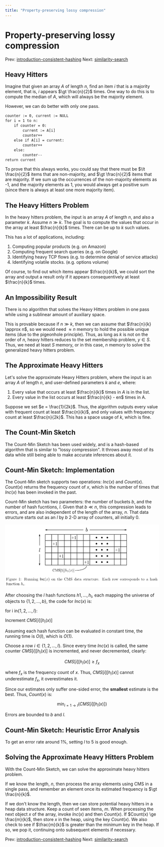 ```yaml
---
title: "Property-preserving lossy compression"
---
```


# Property-preserving lossy compression

Prev: [introduction-consistent-hashing](introduction-consistent-hashing.md)
Next: [similarity-search](similarity-search.md)

## Heavy Hitters

Imagine that given an array $A$ of length $n$, find an item $i$ that is a majority element, that is, $i$ appears $\gt \frac{n}{2}$ times.
One way to do this is to compute the median of $A$, which will always be the majority element.

However, we can do better with only one pass.

```
counter := 0, current := NULL
for i = 1 to n:
    if counter = 0:
        current := A[i]
        counter++
    else if A[i] = current:
        counter++
    else:
        counter--
return current
```

To prove that this always works, you could say that there must be $\lt \frac{n}{2}$ items that are non-majority, and $\gt \frac{n}{2}$ items that are majority. If we sum up the occurrences of the non-majority elements as -1, and the majority elements as 1, you would always get a positive sum (since there is always at least one more majority item).

## The Heavy Hitters Problem

In the heavy hitters problem, the input is an array $A$ of length $n$, and also a parameter $k$. Assume $n \gg k$. The goal is to compute the values that occur in the array at least $\frac{n}{k}$ times. There can be up to $k$ such values.

This has a lot of applications, including:

1. Computing popular products (e.g. on Amazon)
2. Computing frequent search queries (e.g. on Google)
3. Identifying heavy TCP flows (e.g. to determine denial of service attacks)
4. Identifying volatile stocks. (e.g. options volume)

Of course, to find out which items appear $\frac{n}{k}$, we could sort the array and output a result only if it appears consequentively at least $\frac{n}{k}$ times.

## An Impossibility Result

There is no algorithm that solves the Heavy Hitters problem in one pass while using a sublinear amount of auxiliary space.

This is provable because if $n \gg k$, then we can assume that $\frac{n}{k} \approx n$, so we would need $\approx n$ memory to hold the possible unique items (due to the pigeonhole principle). Thus, as long as $k$ is not on the order of $n$, heavy hitters reduces to the set membership problem, $y \in S$. Thus, we need at least $S$ memory, or in this case, $n$ memory to solve the generalized heavy hitters problem.

## The Approximate Heavy Hitters

Let's solve the approximate Heavy Hitters problem, where the input is an array $A$ of length $n$, and user-defined parameters $k$ and $e$, where:

1. Every value that occurs at least $\frac{n}{k}$ times in $A$ is in the list.
2. Every value in the list occurs at least $\frac{n}{k} - en$ times in A.

Suppose we set $e = \frac{1}{2k}$. Thus, the algorithm outputs every value with frequent count at least $\frac{n}{k}$, and only values with frequency count at least $\frac{n}{2k}$. This has a space usage of $k$, which is fine.

## The Count-Min Sketch

The Count-Min Sketch has been used widely, and is a hash-based algorithm that is similar to "lossy compression". It throws away most of its data while still being able to make accurate inferences about it.

## Count-Min Sketch: Implementation

The Count-Min sketch supports two operations: $Inc(x)$ and $Count(x)$. $Count(x)$ returns the frequency count of $x$, which is the number of times that $Inc(x)$ has been invoked in the past.

Count-Min sketch has two parameters: the number of buckets $b$, and the number of hash fucntions, $l$. Given that $b \ll n$, this compression leads to errors, and are also independent of the length of the array, $n$. That data structure starts out as an $l$ by $b$ 2-D array of counters, all initially 0.

![Count Min Sketch](../../img/count-min-sketch.png)

After choosing the $l$ hash functions $h1,\dots,h_{l}$, each mapping the universe of objects to $\{1,2,\dots,b\}$, the code for $Inc(x)$ is:

$\text{for i in} \{1,2,\dots,l\}$:

Increment $CMS[i][h_{i}(x)]$

Assuming each hash function can be evaluated in constant time, the running time is $O(l)$, which is $O(1)$.

Choose a row $i \in \{1,2,\dots,l\}$. Since every time $Inc(x)$ is called, the same counter $CMS[i][h_{i}(x)]$ is incremented, and never decremented, clearly:

$$CMS[i][h_{i}(x)] \ge f_{x}$$

where $f_{x}$ is the frequency count of $x$. Thus, $CMS[i][h_{i}(x)]$ cannot underestimate $f_{x}$, it overestimates it.

Since our estimates only suffer one-sided error, the **smallest** estimate is the best. Thus, $Count(x)$ is:

$$\min_{i=1\to l}(CMS[i][h_{i}(x)])$$

Errors are bounded to $b$ and $l$.

## Count-Min Sketch: Heuristic Error Analysis

To get an error rate around 1%, setting $l$ to 5 is good enough.

## Solving the Approximate Heavy Hitters Problem

With the Count-Min Sketch, we can solve the approximate heavy hitters problem.

If we know the length, $n$, then process the array elements using CMS in a single pass, and remember an element once its estimated frequency is $\gt \frac{n}{k}$.

If we don't know the length, then we can store potential heavy hitters in a heap data structure. Keep a count of seen items, $m$. When processing the next object $x$ of the array, invoke $Inc(x)$ and then $Count(x)$. If $Count(x) \ge \frac{m}{k}$, then store $x$ in the heap, using the key $Count(x)$. We also check to see if $\frac{m}{k}$ is greater than the minimum key in the heap. If so, we pop it, continuing onto subsequent elements if necessary.

Prev: [introduction-consistent-hashing](introduction-consistent-hashing.md)
Next: [similarity-search](similarity-search.md)
